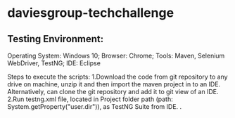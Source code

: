 # daviesgroup-techchallenge

Testing Environment:
--------------------
Operating System: Windows 10;
Browser: Chrome;
Tools: Maven, Selenium WebDriver, TestNG;
IDE: Eclipse

Steps to execute the scripts:
1.Download the code from git repository to any drive on machine, unzip it and then import the maven project in to an IDE.  
Alternatively, can clone the git repository and add it to git view of an IDE.
2.Run testng.xml file, located in Project folder path (path: System.getProperty("user.dir")), as TestNG Suite from IDE. .
